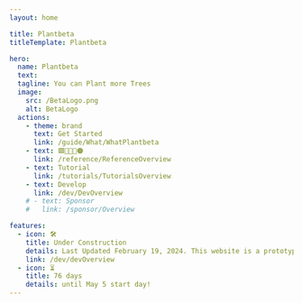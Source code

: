 ```yaml
---
layout: home

title: Plantbeta
titleTemplate: Plantbeta

hero: 
  name: Plantbeta
  text: 
  tagline: You can Plant more Trees
  image:
    src: /BetaLogo.png
    alt: BetaLogo
  actions:
    - theme: brand
      text: Get Started
      link: /guide/What/WhatPlantbeta
    - text: 🟩🔺🔷💜🟠
      link: /reference/ReferenceOverview
    - text: Tutorial
      link: /tutorials/TutorialsOverview
    - text: Develop
      link: /dev/DevOverview
    # - text: Sponsor
    #   link: /sponsor/Overview

features:
  - icon: 🛠️
    title: Under Construction 
    details: Last Updated February 19, 2024. This website is a prototype, not the final product
    link: /dev/devOverview
  - icon: ⏳
    title: 76 days
    details: until May 5 start day!
---
```

